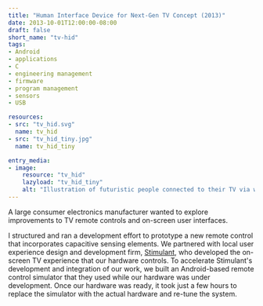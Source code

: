 ```yaml
---
title: "Human Interface Device for Next-Gen TV Concept (2013)"
date: 2013-10-01T12:00:00-08:00
draft: false
short_name: "tv-hid"
tags:
- Android 
- applications
- C
- engineering management
- firmware
- program management
- sensors
- USB

resources:
- src: "tv_hid.svg"
  name: tv_hid
- src: "tv_hid_tiny.jpg"
  name: tv_hid_tiny

entry_media:
- image:
    resource: "tv_hid"
    lazyload: "tv_hid_tiny"
    alt: "Illustration of futuristic people connected to their TV via wired helmets and watching advertisements"
---
```

A large consumer electronics manufacturer wanted to explore improvements to TV remote controls and
on-screen user interfaces.

I structured and ran a development effort to prototype a new remote control that incorporates capacitive sensing elements. We partnered with local user experience design and development firm, [Stimulant](https://stimulant.com), who developed the on-screen TV experience that our hardware controls. To accelerate Stimulant's development and integration of our work, we built an Android-based remote control simulator that they used while our hardware was under development. Once our hardware was ready, it took just a few hours to replace the simulator with the actual hardware and re-tune the system.
